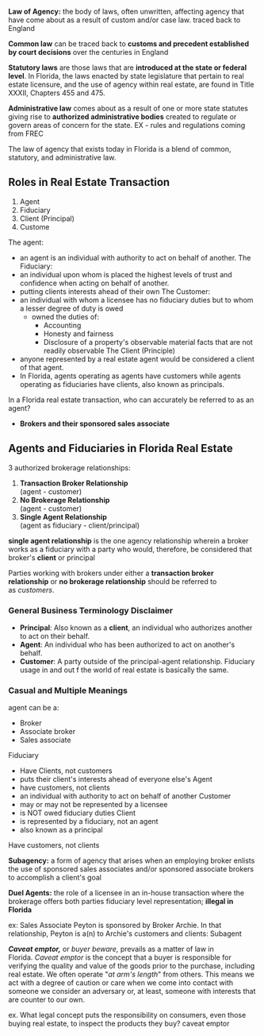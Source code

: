 **Law of Agency:** the body of laws, often unwritten, affecting agency that have come about as a result of custom and/or case law.
	traced back to England 
	
**Common law** can be traced back to **customs and precedent established by court decisions** over the centuries in England

**Statutory laws** are those laws that are **introduced at the state or federal level**.
In Florida, the laws enacted by state legislature that pertain to real estate licensure, and the use of agency within real estate, are found in Title XXXII, Chapters 455 and 475.

**Administrative law** comes about as a result of one or more state statutes giving rise to **authorized administrative bodies** created to regulate or govern areas of concern for the state.
	EX - rules and regulations coming from FREC

The law of agency that exists today in Florida is a blend of common, statutory, and administrative law.

## **Roles in Real Estate Transaction** 
1. Agent
2. Fiduciary
3. Client (Principal)
4. Custome

The agent: 
- an agent is an individual with authority to act on behalf of another.
The Fiduciary:
- an individual upon whom is placed the highest levels of trust and confidence when acting on behalf of another.
- putting clients interests ahead of their own 
The Customer:
- an individual with whom a licensee has no fiduciary duties but to whom a lesser degree of duty is owed
	- owned the duties of:
		- Accounting
		- Honesty and fairness
		- Disclosure of a property's observable material facts that are not readily observable
The Client (Principle)
- anyone represented by a real estate agent would be considered a client of that agent.
- In Florida, agents operating as agents have customers while agents operating as fiduciaries have clients, also known as principals.

In a Florida real estate transaction, who can accurately be referred to as an agent?
- **Brokers and their sponsored sales associate**

## Agents and Fiduciaries in Florida Real Estate
3 authorized brokerage relationships:
1. **Transaction Broker Relationship**  
    (agent - customer)
2. **No Brokerage Relationship**  
    (agent - customer)
3. **Single Agent Relationship**  
    (agent as fiduciary - client/principal)

**single agent relationship** is the one agency relationship wherein a broker works as a fiduciary with a party who would, therefore, be considered that broker's **client** or principal

Parties working with brokers under either a **transaction broker relationship** or **no brokerage relationship** should be referred to as _customers_.

### General Business Terminology Disclaimer
- **Principal**: Also known as a **client**, an individual who authorizes another to act on their behalf.
- **Agent**: An individual who has been authorized to act on another's behalf.
- **Customer**: A party outside of the principal-agent relationship.
Fiduciary usage in and out f the world of real estate is basically the same. 

### Casual and Multiple Meanings
agent can be a:
- Broker
- Associate broker
- Sales associate


Fiduciary
- Have Clients, not customers 
- puts their client's interests ahead of everyone else's
Agent
- have customers, not clients
- an individual with authority to act on behalf of another
Customer 
- may or may not be represented by a licensee
- is NOT owed fiduciary duties
Client
- is represented by a fiduciary, not an agent
- also known as a principal

Have customers, not clients

**Subagency:** a form of agency that arises when an employing broker enlists the use of sponsored sales associates and/or sponsored associate brokers to accomplish a client's goal

**Duel Agents:** the role of a licensee in an in-house transaction where the brokerage offers both parties fiduciary level representation; **illegal in Florida**

ex: Sales Associate Peyton is sponsored by Broker Archie. In that relationship, Peyton is a(n) to Archie's customers and clients:
	Subagent 

**_Caveat emptor,_** or _buyer beware,_ prevails as a matter of law in Florida. _Caveat emptor_ is the concept that a buyer is responsible for verifying the quality and value of the goods prior to the purchase, including real estate.
	We often operate "_at arm's length_" from others. This means we act with a degree of caution or care when we come into contact with someone we consider an adversary or, at least, someone with interests that are counter to our own.



ex. What legal concept puts the responsibility on consumers, even those buying real estate, to inspect the products they buy?
	caveat emptor